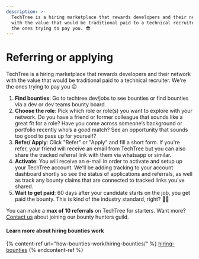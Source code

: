 ```yaml
---
description: >-
  TechTree is a hiring marketplace that rewards developers and their network
  with the value that would be traditional paid to a technical recruiter. We're
  the ones trying to pay you. 😎
---
```


# Referring or applying

TechTree is a hiring marketplace that rewards developers and their network with the value that would be traditional paid to a technical recruiter. We're the ones trying to pay you 😉

1. **Find bounties**: Go to techtree.dev/jobs to see bounties or find bounties via a dev or dev teams bounty board.
2. **Choose the role**: Pick which role or role(s) you want to explore with your network. Do you have a friend or former colleague that sounds like a great fit for a role? Have you come across someone’s background or portfolio recently who’s a good match? See an opportunity that sounds too good to pass up for yourself?
3. **Refer/ Apply**: Click "Refer" or "Apply" and fill a short form. If you're refer, your friend will receive an email from TechTree but you can also share the tracked referral link with them via whatsapp or similar.
4. **Activate**: You will receive an e-mail in order to activate and setup up your TechTree account. We'll be adding tracking to your account dashboard shortly so see the status of applications and referrals, as well as track any bounty claims that are connected to tracked links you've shared.
5. **Wait to get paid**: 60 days after your candidate starts on the job, you get paid the bounty. This is kind of the industry standard, right? 🤷‍♂️

You can make a **max of 10 referrals** on TechTree for starters. Want more? [Contact us](mailto:laurence@techtree.dev) about joining our bounty hunters guild.

#### Learn more about hiring bounties work

{% content-ref url="how-bounties-work/hiring-bounties/" %}
[hiring-bounties](how-bounties-work/hiring-bounties/)
{% endcontent-ref %}
